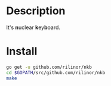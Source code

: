 # Description
It's **n**uclear **k**ey**b**oard.

# Install

```bash
go get -u github.com/rilinor/nkb
cd $GOPATH/src/github.com/rilinor/nkb
make
```